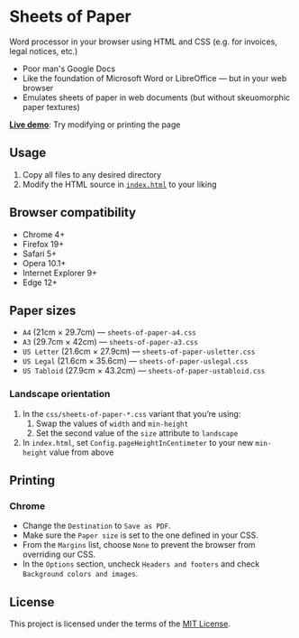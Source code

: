 # Sheets of Paper

Word processor in your browser using HTML and CSS (e.g. for invoices, legal notices, etc.)

 * Poor man's Google Docs
 * Like the foundation of Microsoft Word or LibreOffice — but in your web browser
 * Emulates sheets of paper in web documents (but without skeuomorphic paper textures)

[**Live demo**](https://delight-im.github.io/HTML-Sheets-of-Paper/): Try modifying or printing the page

## Usage

 1. Copy all files to any desired directory
 2. Modify the HTML source in [`index.html`](index.html) to your liking

## Browser compatibility

 * Chrome 4+
 * Firefox 19+
 * Safari 5+
 * Opera 10.1+
 * Internet Explorer 9+
 * Edge 12+

## Paper sizes

 * `A4` (21cm × 29.7cm) — `sheets-of-paper-a4.css`
 * `A3` (29.7cm × 42cm) — `sheets-of-paper-a3.css`
 * `US Letter` (21.6cm × 27.9cm) — `sheets-of-paper-usletter.css`
 * `US Legal` (21.6cm × 35.6cm) — `sheets-of-paper-uslegal.css`
 * `US Tabloid` (27.9cm × 43.2cm) — `sheets-of-paper-ustabloid.css`

### Landscape orientation

 1. In the `css/sheets-of-paper-*.css` variant that you’re using:
    1. Swap the values of `width` and `min-height`
    1. Set the second value of the `size` attribute to `landscape`
 1. In `index.html`, set `Config.pageHeightInCentimeter` to your new `min-height` value from above

## Printing

### Chrome

 * Change the `Destination` to `Save as PDF`.
 * Make sure the `Paper size` is set to the one defined in your CSS.
 * From the `Margins` list, choose `None` to prevent the browser from overriding our CSS.
 * In the `Options` section, uncheck `Headers and footers` and check `Background colors and images`.

## License

This project is licensed under the terms of the [MIT License](https://opensource.org/licenses/MIT).

